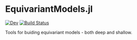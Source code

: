 # EquivariantModels.jl

<!-- [![Stable](https://img.shields.io/badge/docs-stable-blue.svg)](https://ACEsuit.github.io/EquivariantModels.jl/stable/) -->
[![Dev](https://img.shields.io/badge/docs-dev-blue.svg)](https://ACEsuit.github.io/EquivariantModels.jl/dev/)
[![Build Status](https://github.com/ACEsuit/EquivariantModels.jl/actions/workflows/CI.yml/badge.svg?branch=main)](https://github.com/ACEsuit/EquivariantModels.jl/actions/workflows/CI.yml?query=branch%3Amain)

Tools for buiding equivariant models - both deep and shallow.